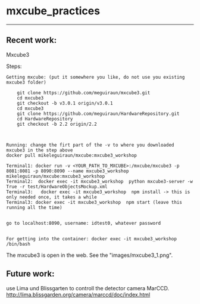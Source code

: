 # mxcube_practices

----------------------------------------------------------------------------------------------------------------------------
Recent work:
---------------------------------------------------------
Mxcube3

Steps:


    Getting mxcube: (put it somewhere you like, do not use you existing mxcube3 folder)

        git clone https://github.com/meguiraun/mxcube3.git
        cd mxcube3
        git checkout -b v3.0.1 origin/v3.0.1
        cd mxcube3
        git clone https://github.com/meguiraun/HardwareRepository.git
        cd HardwareRepository
        git checkout -b 2.2 origin/2.2
         
         

    Running: change the firt part of the -v to where you downloaded mxcube3 in the step above
    docker pull mikeleguiraun/mxcube:mxcube3_workshop

    Terminal1: docker run -v <YOUR_PATH_TO_MXCUBE>:/mxcube/mxcube3 -p 8081:8081 -p 8090:8090 --name mxcube3_workshop  mikeleguiraun/mxcube:mxcube3_workshop
    Terminal2:  docker exec -it mxcube3_workshop  python mxcube3-server -w True -r test/HardwareObjectsMockup.xml
    Terminal3:   docker exec -it mxcube3_workshop  npm install -> this is only needed once, it takes a while
    Terminal3: docker exec -it mxcube3_workshop  npm start (leave this running all the time)
     

    go to localhost:8090, username: idtest0, whatever password
     

    For getting into the container: docker exec -it mxcube3_workshop /bin/bash

The mxcube3 is open in the web. See the "images/mxcube3_1.png".


Future work:
---------------------------------------------------------
use Lima und Blissgarten to controll the detector camera MarCCD. http://lima.blissgarden.org/camera/marccd/doc/index.html



